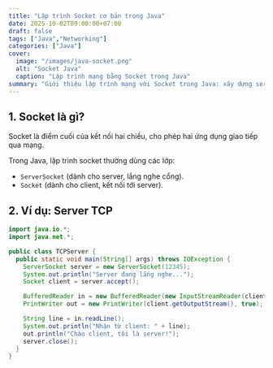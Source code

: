 ```yaml
---
title: "Lập trình Socket cơ bản trong Java"
date: 2025-10-02T09:00:00+07:00
draft: false
tags: ["Java","Networking"]
categories: ["Java"]
cover:
  image: "/images/java-socket.png"
  alt: "Socket Java"
  caption: "Lập trình mạng bằng Socket trong Java"
summary: "Giới thiệu lập trình mạng với Socket trong Java: xây dựng server - client TCP, gửi nhận dữ liệu và demo ví dụ đơn giản."
---
```


## 1. Socket là gì?

Socket là điểm cuối của kết nối hai chiều, cho phép hai ứng dụng giao tiếp qua mạng.

Trong Java, lập trình socket thường dùng các lớp:

- `ServerSocket` (dành cho server, lắng nghe cổng).
- `Socket` (dành cho client, kết nối tới server).

## 2. Ví dụ: Server TCP

```java
import java.io.*;
import java.net.*;

public class TCPServer {
  public static void main(String[] args) throws IOException {
    ServerSocket server = new ServerSocket(12345);
    System.out.println("Server đang lắng nghe...");
    Socket client = server.accept();

    BufferedReader in = new BufferedReader(new InputStreamReader(client.getInputStream()));
    PrintWriter out = new PrintWriter(client.getOutputStream(), true);

    String line = in.readLine();
    System.out.println("Nhận từ client: " + line);
    out.println("Chào client, tôi là server!");
    server.close();
  }
}
